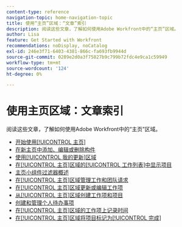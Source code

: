 ```yaml
---
content-type: reference
navigation-topic: home-navigation-topic
title: 使用“主页”区域：“文章”索引
description: 阅读这些文章，了解如何使用Adobe Workfront中的“主页”区域。
author: Lisa
feature: Get Started with Workfront
recommendations: noDisplay, noCatalog
exl-id: 246e3f71-6403-4381-866c-fa693fb9944d
source-git-commit: 0289e2d0a3f75827b9c799b72fdc4e9ca1c59949
workflow-type: tm+mt
source-wordcount: '124'
ht-degree: 0%

---
```


# 使用主页区域：文章索引

<!--Audited: 12/2024-->

阅读这些文章，了解如何使用Adobe Workfront中的“主页”区域。

* [开始使用[!UICONTROL 主页]](../../../workfront-basics/using-home/using-the-home-area/get-started-with-home.md)
* [在新主页中添加、编辑或删除构件](/help/quicksilver/workfront-basics/using-home/using-the-home-area/add-edit-remove-widgets-in-new-home.md)
* [使用[!UICONTROL 我的更新]区域](../../../workfront-basics/using-home/using-the-home-area/my-updates-area.md)
* [在[!UICONTROL 主页]区域的[!UICONTROL 工作列表]中显示项目](../../../workfront-basics/using-home/using-the-home-area/display-items-in-home-work-list.md)
* [主页小组件过滤器概述](/help/quicksilver/workfront-basics/using-home/using-the-home-area/widget-filter-overview-home.md)
* [在[!UICONTROL 主页]区域管理工作和团队请求](../../../workfront-basics/using-home/using-the-home-area/manage-work-and-team-requests-home.md)
* [在[!UICONTROL 主页]区域更新或编辑工作项](../../../workfront-basics/using-home/using-the-home-area/update-and-edit-work-item-home.md)
* [从[!UICONTROL 主页]区域创建工作项和项目](../../../workfront-basics/using-home/using-the-home-area/create-work-items-in-home.md)
* [创建和管理个人待办事项](/help/quicksilver/workfront-basics/using-home/using-the-home-area/manage-to-do-in-home.md)
* [在[!UICONTROL 主页]区域的工作项上记录时间](../../../workfront-basics/using-home/using-the-home-area/log-time-on-work-item-in-home.md)
* [在[!UICONTROL 主页]区域将项目标记为[!UICONTROL 完成]](../../../workfront-basics/using-home/using-the-home-area/mark-item-done-in-home.md)